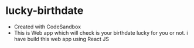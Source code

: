 # lucky-birthdate
* Created with CodeSandbox
* This is Web app which will check is your birthdate lucky for you or not. i have build this web app using React JS
